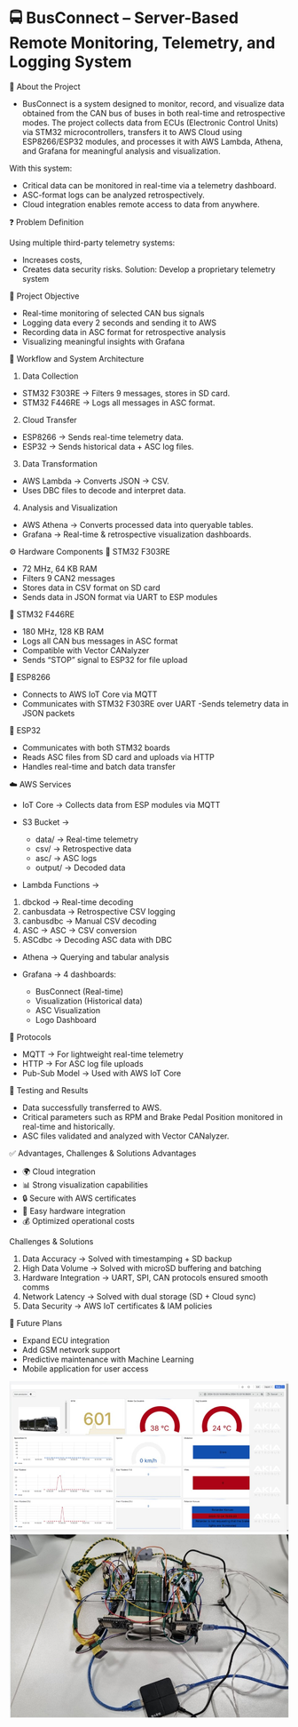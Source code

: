 # 🚍 BusConnect – Server-Based Remote Monitoring, Telemetry, and Logging System

📌 About the Project

- BusConnect is a system designed to monitor, record, and visualize data obtained from the CAN bus of buses in both real-time and retrospective modes.
The project collects data from ECUs (Electronic Control Units) via STM32 microcontrollers, transfers it to AWS Cloud using ESP8266/ESP32 modules, and processes it with AWS Lambda, Athena, and Grafana for meaningful analysis and visualization.

With this system:
- Critical data can be monitored in real-time via a telemetry dashboard.
- ASC-format logs can be analyzed retrospectively.
- Cloud integration enables remote access to data from anywhere.

❓ Problem Definition

Using multiple third-party telemetry systems:
- Increases costs,
- Creates data security risks.
Solution: Develop a proprietary telemetry system

🎯 Project Objective

- Real-time monitoring of selected CAN bus signals
- Logging data every 2 seconds and sending it to AWS
- Recording data in ASC format for retrospective analysis
- Visualizing meaningful insights with Grafana

🔄 Workflow and System Architecture

1. Data Collection
- STM32 F303RE → Filters 9 messages, stores in SD card.
- STM32 F446RE → Logs all messages in ASC format.

2. Cloud Transfer
- ESP8266 → Sends real-time telemetry data.
- ESP32 → Sends historical data + ASC log files.

3. Data Transformation
- AWS Lambda → Converts JSON → CSV.
- Uses DBC files to decode and interpret data.

4. Analysis and Visualization
- AWS Athena → Converts processed data into queryable tables.
- Grafana → Real-time & retrospective visualization dashboards.

⚙️ Hardware Components
🔹 STM32 F303RE
- 72 MHz, 64 KB RAM
- Filters 9 CAN2 messages
- Stores data in CSV format on SD card
- Sends data in JSON format via UART to ESP modules

🔹 STM32 F446RE
- 180 MHz, 128 KB RAM
- Logs all CAN bus messages in ASC format
- Compatible with Vector CANalyzer
- Sends “STOP” signal to ESP32 for file upload

🔹 ESP8266
- Connects to AWS IoT Core via MQTT
- Communicates with STM32 F303RE over UART
-Sends telemetry data in JSON packets

🔹 ESP32
- Communicates with both STM32 boards
- Reads ASC files from SD card and uploads via HTTP
- Handles real-time and batch data transfer


☁️ AWS Services

- IoT Core → Collects data from ESP modules via MQTT
- S3 Bucket →
  - data/ → Real-time telemetry
  - csv/ → Retrospective data
  - asc/ → ASC logs
  - output/ → Decoded data

- Lambda Functions →
1. dbckod → Real-time decoding
2. canbusdata → Retrospective CSV logging
3. canbusdbc → Manual CSV decoding
4. ASC → ASC → CSV conversion
5. ASCdbc → Decoding ASC data with DBC

- Athena → Querying and tabular analysis

- Grafana → 4 dashboards:
  - BusConnect (Real-time)
  - Visualization (Historical data)
  - ASC Visualization
  - Logo Dashboard


📡 Protocols

- MQTT → For lightweight real-time telemetry
- HTTP → For ASC log file uploads
- Pub-Sub Model → Used with AWS IoT Core

🧪 Testing and Results
- Data successfully transferred to AWS.
- Critical parameters such as RPM and Brake Pedal Position monitored in real-time and historically.
- ASC files validated and analyzed with Vector CANalyzer.

✅ Advantages, Challenges & Solutions
Advantages
  - 🌍 Cloud integration
  - 📊 Strong visualization capabilities
  - 🔒 Secure with AWS certificates
  - 🔌 Easy hardware integration
  - 💰 Optimized operational costs

Challenges & Solutions

1. Data Accuracy → Solved with timestamping + SD backup
2. High Data Volume → Solved with microSD buffering and batching
3. Hardware Integration → UART, SPI, CAN protocols ensured smooth comms
4. Network Latency → Solved with dual storage (SD + Cloud sync)
5. Data Security → AWS IoT certificates & IAM policies


🚀 Future Plans
- Expand ECU integration
- Add GSM network support
- Predictive maintenance with Machine Learning
- Mobile application for user access


![Bus-Connect in Action](Screenshot_2.jpg)
![Bus-Connect in Action](Screenshot_3.jpg)





























































